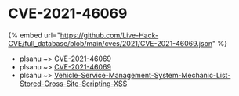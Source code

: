# CVE-2021-46069
{% embed url="https://github.com/Live-Hack-CVE/full_database/blob/main/cves/2021/CVE-2021-46069.json" %}

* plsanu ~> [CVE-2021-46069](https://www.alice-snow.ru/2021/database/cve-2021-46069/cve-2021-46069-plsanu)
* plsanu ~> [CVE-2021-46069](https://www.alice-snow.ru/2021/database/cve-2021-46069/cve-2021-46069-plsanu)
* plsanu ~> [Vehicle-Service-Management-System-Mechanic-List-Stored-Cross-Site-Scripting-XSS](https://www.alice-snow.ru/2021/database/cve-2021-46069/vehicle-service-management-system-mechanic-list-stored-cross-site-scripting-xss-plsanu)